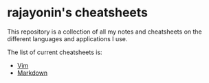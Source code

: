 # rajayonin's cheatsheets

This repository is a collection of all my notes and cheatsheets on the different languages and applications I use.  
  
The list of current cheatsheets is:
- [Vim](https://github.com/rajayonin/cheatsheets/blob/main/vim_cheatsheet.md)
- [Markdown](https://github.com/rajayonin/cheatsheets/blob/main/markdown_cheatsheet.md)